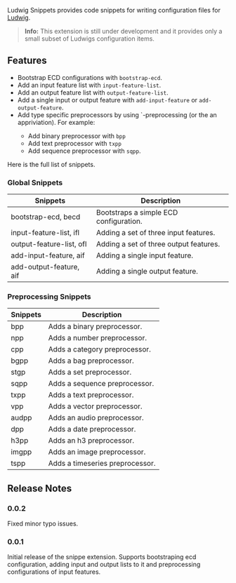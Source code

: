 Ludwig Snippets provides code snippets for writing configuration files for [Ludwig](https://ludwig.ai/latest/).

> **Info:** This extension is still under development and it provides only a small subset of Ludwigs configuration items.

## Features

- Bootstrap ECD configurations with `bootstrap-ecd`.
- Add an input feature list with `input-feature-list`.
- Add an output feature list with `output-feature-list`.
- Add a single input or output feature with `add-input-feature` or `add-output-feature`.
- Add type specific preprocessors by using `<type>-preprocessing (or the an appriviation). For example:
  - Add binary preprocessor with `bpp`
  - Add text preprocessor with `txpp`
  - Add sequence preprocessor with `sqpp`.

Here is the full list of snippets.

### Global Snippets

| Snippets                 | Description                            |
| ------------------------ | -------------------------------------- |
| bootstrap-ecd, becd      | Bootstraps a simple ECD configuration. |
| input-feature-list, ifl  | Adding a set of three input features.  |
| output-feature-list, ofl | Adding a set of three output features. |
| add-input-feature, aif   | Adding a single input feature.         |
| add-output-feature, aif  | Adding a single output feature.        |

### Preprocessing Snippets

| Snippets | Description                     |
| -------- | ------------------------------- |
| bpp      | Adds a binary preprocessor.     |
| npp      | Adds a number preprocessor.     |
| cpp      | Adds a category preprocessor.   |
| bgpp     | Adds a bag preprocessor.        |
| stgp     | Adds a set preprocessor.        |
| sqpp     | Adds a sequence preprocessor.   |
| txpp     | Adds a text preprocessor.       |
| vpp      | Adds a vector preprocessor.     |
| audpp    | Adds an audio preprocessor.     |
| dpp      | Adds a date preprocessor.       |
| h3pp     | Adds an h3 preprocessor.        |
| imgpp    | Adds an image preprocessor.     |
| tspp     | Adds a timeseries preprocessor. |

## Release Notes

### 0.0.2

Fixed minor typo issues.

### 0.0.1

Initial release of the snippe extension. Supports bootstraping ecd configuration, adding input and output lists to it and preprocessing configurations of input features.
